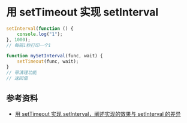 # 用 setTimeout 实现 setInterval

```javascript
setInterval(function () {
    console.log("1");
}, 1000);
// 每隔1秒打印一个1

function mySetInterval(func, wait) {
    setTimeout(func, wait);
}
// 带清理功能
// 返回值
```

## 参考资料

-   [用 setTimeout 实现 setInterval，阐述实现的效果与 setInterval 的差异](https://github.com/Advanced-Frontend/Daily-Interview-Question/issues/259)

